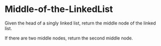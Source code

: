 # Middle-of-the-LinkedList

Given the head of a singly linked list, return the middle node of the linked list.

If there are two middle nodes, return the second middle node.

